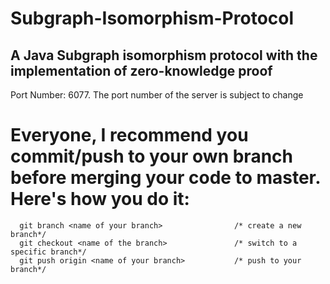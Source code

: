 # Subgraph-Isomorphism-Protocol
## A Java Subgraph isomorphism protocol with the implementation of zero-knowledge proof
Port Number: 6077. The port number of the server is subject to change
# Everyone, I recommend you commit/push to your own branch before merging your code to master. Here's how you do it:
      git branch <name of your branch>                /* create a new branch*/
      git checkout <name of the branch>               /* switch to a specific branch*/
      git push origin <name of your branch>           /* push to your branch*/
      
